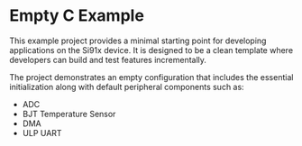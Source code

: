# Empty C Example

This example project provides a minimal starting point for developing applications on the Si91x device. It is designed to be a clean template where developers can build and test features incrementally.

The project demonstrates an empty configuration that includes the essential initialization along with default peripheral components such as:
- ADC
- BJT Temperature Sensor
- DMA
- ULP UART
